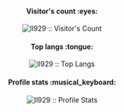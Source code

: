 <h4 align="center">Visitor's count :eyes:</h4>

<p align="center"><img src="https://profile-counter.glitch.me/{ll929}/count.svg" alt="ll929 :: Visitor's Count" /></p>

<h4 align="center">Top langs :tongue:</h4>

<p align="center"><img src="[https://github-readme-stats.vercel.app/api/top-langs/?username=ll929&langs_count=10&theme=dracula&layout=compact](https://github-readme-stats-one-bice.vercel.app/api/top-langs/?username=ll929&langs_count=10&layout=compact&role=OWNER,ORGANIZATION_MEMBER,COLLABORATOR)" alt="ll929 :: Top Langs" /></p>


<h4 align="center">Profile stats :musical_keyboard:</h4>
<p align="center"><img src="https://github-readme-stats.vercel.app/api?username=ll929&show_icons=true&theme=dracula" alt="ll929 :: Profile Stats" /></p>

